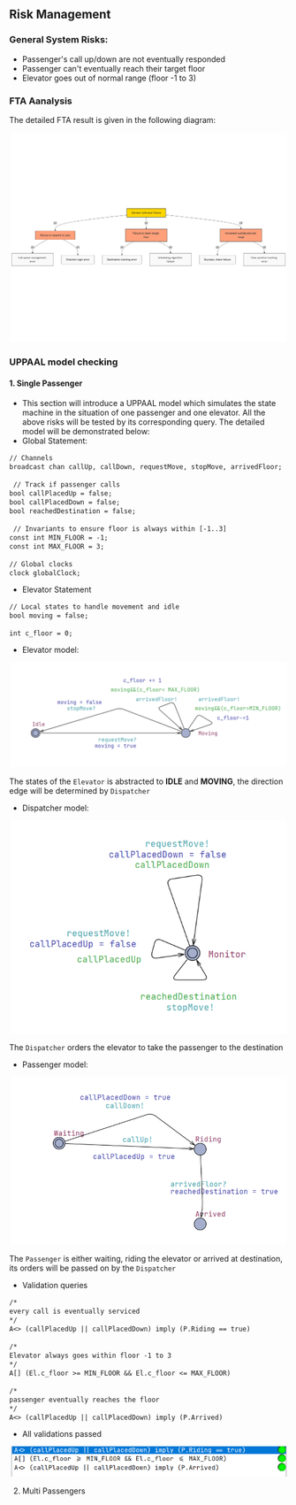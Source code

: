 ## Risk Management

### General System Risks:

- Passenger's call up/down are not eventually responded
- Passenger can't eventually reach their target floor
- Elevator goes out of normal range (floor -1 to 3)

### FTA Aanalysis

The detailed FTA result is given in the following diagram:

<div align=center>
<img src="./imgs/FTA.png" width="500"/>
</div>

### UPPAAL model checking

#### 1. Single Passenger

- This section will introduce a UPPAAL model which simulates the state machine in the situation of one passenger and one elevator. All the above risks will be tested by its corresponding query. The detailed model will be demonstrated below:
- Global Statement:

```UPPAAL
// Channels
broadcast chan callUp, callDown, requestMove, stopMove, arrivedFloor;

 // Track if passenger calls
bool callPlacedUp = false;
bool callPlacedDown = false;
bool reachedDestination = false;

 // Invariants to ensure floor is always within [-1..3]
const int MIN_FLOOR = -1;
const int MAX_FLOOR = 3;
 
// Global clocks
clock globalClock;
```

- Elevator Statement

```UPPAAL
// Local states to handle movement and idle
bool moving = false;
  
int c_floor = 0;
```

- Elevator model:

<div align=center>
<img src="./imgs/UPPAAL/single_ele.png" width="500"/>
</div>

The states of the `Elevator` is abstracted to **IDLE** and **MOVING**, the direction edge will be determined by `Dispatcher`

- Dispatcher model:

<div align=center>
<img src="./imgs/UPPAAL/single_dispatcher.png" width="500"/>
</div>

The `Dispatcher` orders the elevator to take the passenger to the destination

- Passenger model:

<div align=center>
<img src="./imgs/UPPAAL/single_passenger.png" width="500"/>
</div>

The `Passenger` is either waiting, riding the elevator or arrived at destination, its orders will be passed on by the `Dispatcher`

- Validation queries

```UPPAAL
/*
every call is eventually serviced
*/
A<> (callPlacedUp || callPlacedDown) imply (P.Riding == true)

/*
Elevator always goes within floor -1 to 3
*/
A[] (El.c_floor >= MIN_FLOOR && El.c_floor <= MAX_FLOOR)

/*
passenger eventually reaches the floor
*/
A<> (callPlacedUp || callPlacedDown) imply (P.Arrived)
```
- All validations passed
<div align=center>
<img src="./imgs/UPPAAL/single_pass.png" width="500"/>
</div>

2. Multi Passengers